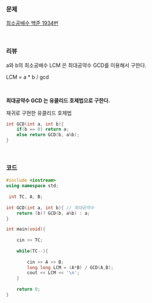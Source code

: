 ### 문제

[최소공배수  백준 1934번](https://www.acmicpc.net/problem/1934)

</br>

### 리뷰

a와 b의 최소공배수 LCM 은 최대공약수 GCD를 이용해서 구한다.

LCM =  a * b / gcd

</br>

**최대공약수 GCD 는 유클리드 호제법으로 구한다.** 

 재귀로 구현한 유클리드 호제법

```c++
int GCD(int a, int b){
	if(b == 0) return a;
	else return GCD(b, a%b);
}
```

</br>

### 코드

```c++
#include <iostream> 
using namespace std;
 
 int TC, A, B;
 
int GCD(int a, int b){ // 최대공약수 
	return (b)? GCD(b, a%b) : a;
}

int main(void){
  
 	cin >> TC; 
 	
 	while(TC--){
 	
 		cin >> A >> B;
		long long LCM = (A*B) / GCD(A,B);
		cout << LCM << '\n';
	}
 
	return 0;	
}
```



